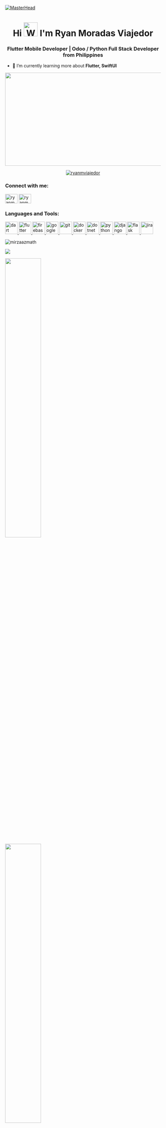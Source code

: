 [![MasterHead](https://user-images.githubusercontent.com/74038190/240304586-d48893bd-0757-481c-8d7e-ba3e163feae7.png)](https://Mirzaazmath.io)

<h1 align="center">Hi <img src="https://raw.githubusercontent.com/nixin72/nixin72/master/wave.gif" 
         alt="Waving hand animated gif"
         height="45"
         width="45" /> I'm Ryan Moradas Viajedor</h1>
<h3 align="center">Flutter Mobile Developer | Odoo / Python Full Stack Developer from Philippines</h3>

- 🌱 I’m currently learning more about **Flutter, SwiftUI**

<p align="center"><img src="https://media.giphy.com/media/1GEATImIxEXVR79Dhk/giphy.gif" width="600" height="300"/></p>

<p align="center"> <a href="https://github.com/ryo-ma/github-profile-trophy"><img src="https://github-profile-trophy.vercel.app/?username=ryanmviajedor" alt="ryanmviajedor" /></a> </p>

<h3 align="left">Connect with me:</h3>
<p align="left">
<a href="https://www.linkedin.com/in/ryanviajedor/" target="blank"><img align="center" src="https://raw.githubusercontent.com/rahuldkjain/github-profile-readme-generator/master/src/images/icons/Social/linked-in-alt.svg" alt="ryanmviajedor" height="30" width="40" /></a>
<a href="https://www.instagram.com/ryan.viajedor/" target="blank"><img align="center" src="https://raw.githubusercontent.com/rahuldkjain/github-profile-readme-generator/master/src/images/icons/Social/instagram.svg" alt="ryanmviajedor" height="30" width="40" /></a>
</p>

<h3 align="left">Languages and Tools:</h3>
<p align="left"> <a href="https://dart.dev" target="_blank" rel="noreferrer"> <img src="https://www.vectorlogo.zone/logos/dartlang/dartlang-icon.svg" alt="dart" width="40" height="40"/> </a> <a href="https://flutter.dev" target="_blank" rel="noreferrer"> <img src="https://www.vectorlogo.zone/logos/flutterio/flutterio-icon.svg" alt="flutter" width="40" height="40"/> </a> <a href="https://firebase.google.com/" target="_blank" rel="noreferrer"> <img src="https://www.vectorlogo.zone/logos/firebase/firebase-icon.svg" alt="firebase" width="40" height="40"/> </a> <a href="https://cloud.google.com/" target="_blank" rel="noreferrer"> <img src="https://www.vectorlogo.zone/logos/google_cloud/google_cloud-icon.svg" alt="googlecloud" width="40" height="40"/> </a> <a href="https://git-scm.com/" target="_blank" rel="noreferrer"> <img src="https://www.vectorlogo.zone/logos/git-scm/git-scm-icon.svg" alt="git" width="40" height="40"/> </a> <a href="https://www.docker.com/" target="_blank" rel="noreferrer"> <img src="https://www.vectorlogo.zone/logos/docker/docker-icon.svg" alt="docker" width="40" height="40"/> </a> <a href="https://dotnet.microsoft.com/en-us/" target="_blank" rel="noreferrer"> <img src="https://www.vectorlogo.zone/logos/dotnet/dotnet-icon.svg" alt="dotnet" width="40" height="40"/> </a> <a href="https://www.python.org" target="_blank" rel="noreferrer"> <img src="https://www.vectorlogo.zone/logos/python/python-icon.svg" alt="python" width="40" height="40"/> </a> <a href="https://www.djangoproject.com/" target="_blank" rel="noreferrer"> <img src="https://www.vectorlogo.zone/logos/djangoproject/djangoproject-icon.svg" alt="django" width="40" height="40"/> </a> <a href="https://flask.palletsprojects.com/" target="_blank" rel="noreferrer"> <img src="https://www.vectorlogo.zone/logos/palletsprojects_flask/palletsprojects_flask-icon~v2.svg" alt="flask" width="40" height="40"/> </a> <a href="https://www.atlassian.com/software/jira" target="_blank" rel="noreferrer"> <img src="https://www.vectorlogo.zone/logos/atlassian_jira/atlassian_jira-icon.svg" alt="jira" width="40" height="40"/> </a> </p>

<p><img align="center" src="https://github-readme-stats.vercel.app/api/top-langs?username=ryanmviajedor&show_icons=true&locale=en&layout=compact" alt="mirzaazmath" /></p>

<p><img src="https://github-profile-summary-cards.vercel.app/api/cards/profile-details?username=ryanmviajedor&theme=vue"/></p>

<p align="left">
	<img width="48%" src="https://github-readme-stats.vercel.app/api?username=ryanmviajedor&show_icons=true&theme=vue" />
</p>

<p align="left">
	<img width="48%" src="https://github-readme-streak-stats.herokuapp.com/?user=ryanmviajedor&theme=vue" />
</p>

<p align="left"> <img src="https://komarev.com/ghpvc/?username=ryanmviajedor&label=Profile%20views&color=0e75b6&style=flat" alt="ryanmviajedor" /> </p>
